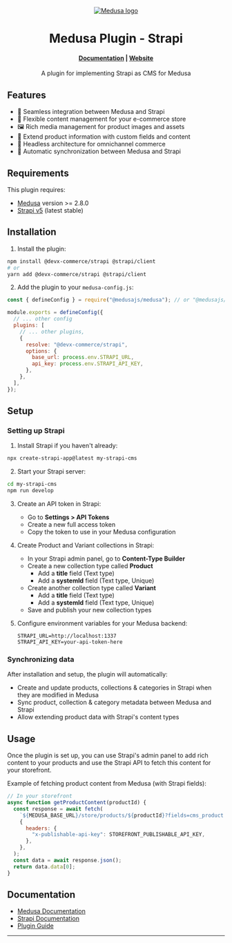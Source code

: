 <p align="center">
  <a href="https://www.medusajs.com">
  <picture>
    <source media="(prefers-color-scheme: dark)" srcset="https://user-images.githubusercontent.com/59018053/229103275-b5e482bb-4601-46e6-8142-244f531cebdb.svg">
    <source media="(prefers-color-scheme: light)" srcset="https://user-images.githubusercontent.com/59018053/229103726-e5b529a3-9b3f-4970-8a1f-c6af37f087bf.svg">
    <img alt="Medusa logo" src="https://user-images.githubusercontent.com/59018053/229103726-e5b529a3-9b3f-4970-8a1f-c6af37f087bf.svg">
    </picture>
  </a>
</p>
<h1 align="center">
  Medusa Plugin - Strapi
</h1>

<h4 align="center">
  <a href="https://docs.medusajs.com">Documentation</a> |
  <a href="https://www.medusajs.com">Website</a>
</h4>

<p align="center">
  A plugin for implementing Strapi as CMS for Medusa
</p>

## Features

- 🔄 Seamless integration between Medusa and Strapi
- 📝 Flexible content management for your e-commerce store
- 🖼️ Rich media management for product images and assets
- 🚀 Extend product information with custom fields and content
- 📱 Headless architecture for omnichannel commerce
- 🔄 Automatic synchronization between Medusa and Strapi

## Requirements

This plugin requires:

- [Medusa](https://docs.medusajs.com/) version >= 2.8.0
- [Strapi v5](https://docs.strapi.io/) (latest stable)

## Installation

1. Install the plugin:

```bash
npm install @devx-commerce/strapi @strapi/client
# or
yarn add @devx-commerce/strapi @strapi/client
```

2. Add the plugin to your `medusa-config.js`:

```js
const { defineConfig } = require("@medusajs/medusa"); // or "@medusajs/framework/utils"

module.exports = defineConfig({
  // ... other config
  plugins: [
    // ... other plugins,
    {
      resolve: "@devx-commerce/strapi",
      options: {
        base_url: process.env.STRAPI_URL,
        api_key: process.env.STRAPI_API_KEY,
      },
    },
  ],
});
```

## Setup

### Setting up Strapi

1. Install Strapi if you haven't already:

```bash
npx create-strapi-app@latest my-strapi-cms
```

2. Start your Strapi server:

```bash
cd my-strapi-cms
npm run develop
```

3. Create an API token in Strapi:

   - Go to **Settings > API Tokens**
   - Create a new full access token
   - Copy the token to use in your Medusa configuration

4. Create Product and Variant collections in Strapi:

   - In your Strapi admin panel, go to **Content-Type Builder**
   - Create a new collection type called **Product**
     - Add a **title** field (Text type)
     - Add a **systemId** field (Text type, Unique)
   - Create another collection type called **Variant**
     - Add a **title** field (Text type)
     - Add a **systemId** field (Text type, Unique)
   - Save and publish your new collection types

5. Configure environment variables for your Medusa backend:

   ```
   STRAPI_URL=http://localhost:1337
   STRAPI_API_KEY=your-api-token-here
   ```

### Synchronizing data

After installation and setup, the plugin will automatically:

- Create and update products, collections & categories in Strapi when they are modified in Medusa
- Sync product, collection & category metadata between Medusa and Strapi
- Allow extending product data with Strapi's content types

## Usage

Once the plugin is set up, you can use Strapi's admin panel to add rich content to your products and use the Strapi API to fetch this content for your storefront.

Example of fetching product content from Medusa (with Strapi fields):

```js
// In your storefront
async function getProductContent(productId) {
  const response = await fetch(
    `${MEDUSA_BASE_URL}/store/products/${productId}?fields=cms_product.*`,
    {
      headers: {
        "x-publishable-api-key": STOREFRONT_PUBLISHABLE_API_KEY,
      },
    },
  );
  const data = await response.json();
  return data.data[0];
}
```

## Documentation

- [Medusa Documentation](https://docs.medusajs.com)
- [Strapi Documentation](https://docs.strapi.io)
- [Plugin Guide](./src/)

---
